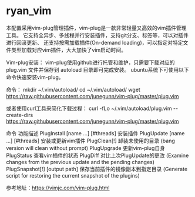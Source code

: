 # ryan_vim
本配置采用vim-plug管理插件，vim-plug是一款非常轻量又高效的vim插件管理工具。
它支持全异步、多线程并行安装插件，支持git分支、标签等，可以对插件进行回滚更新、
还支持按需加载插件(On-demand loading)，可以指定对特定文件类型加载对应vim插件，大大加快了vim启动时间。

Vim-plug安装：
vim-plug使用github进行托管和维护，只需要下载对应的 plug.vim 文件并保存到 autoload 目录即可完成安装。
ubuntu系统下可使用以下命令快速安装vim-plug。

命令：
mkdir ~/.vim/autoload/
cd ~/.vim/autoload/
wget https://raw.githubusercontent.com/junegunn/vim-plug/master/plug.vim

或者使用curl工具来简化下载过程：
curl -fLo ~/.vim/autoload/plug.vim --create-dirs \
    https://raw.githubusercontent.com/junegunn/vim-plug/master/plug.vim

命令					功能描述
PlugInstall [name ...] [#threads]	安装插件
PlugUpdate [name ...] [#threads]	安装或更新vim插件
PlugClean[!]				卸装未使用的目录 (bang version will clean without prompt)
PlugUpgrade				更新vim-plug自身
PlugStatus				查看vim插件的状态
PlugDiff				对比上次PlugUpdate的更改 (Examine changes from the previous update and the pending changes)
PlugSnapshot[!] [output path]		保存当前插件的镜像副本到指定目录 (Generate script for restoring the current snapshot of the plugins)

参考地址：https://vimjc.com/vim-plug.html

